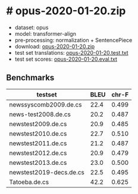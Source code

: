 # # opus-2020-01-20.zip

* dataset: opus
* model: transformer-align
* pre-processing: normalization + SentencePiece
* download: [opus-2020-01-20.zip](https://object.pouta.csc.fi/OPUS-MT-models/de-cs/opus-2020-01-20.zip)
* test set translations: [opus-2020-01-20.test.txt](https://object.pouta.csc.fi/OPUS-MT-models/de-cs/opus-2020-01-20.test.txt)
* test set scores: [opus-2020-01-20.eval.txt](https://object.pouta.csc.fi/OPUS-MT-models/de-cs/opus-2020-01-20.eval.txt)

## Benchmarks

| testset               | BLEU  | chr-F |
|-----------------------|-------|-------|
| newssyscomb2009.de.cs 	| 22.4 	| 0.499 |
| news-test2008.de.cs 	| 20.2 	| 0.487 |
| newstest2009.de.cs 	| 20.9 	| 0.485 |
| newstest2010.de.cs 	| 22.7 	| 0.510 |
| newstest2011.de.cs 	| 21.2 	| 0.487 |
| newstest2012.de.cs 	| 20.9 	| 0.479 |
| newstest2013.de.cs 	| 23.0 	| 0.500 |
| newstest2019-decs.de.cs 	| 22.5 	| 0.495 |
| Tatoeba.de.cs 	| 42.2 	| 0.625 |

